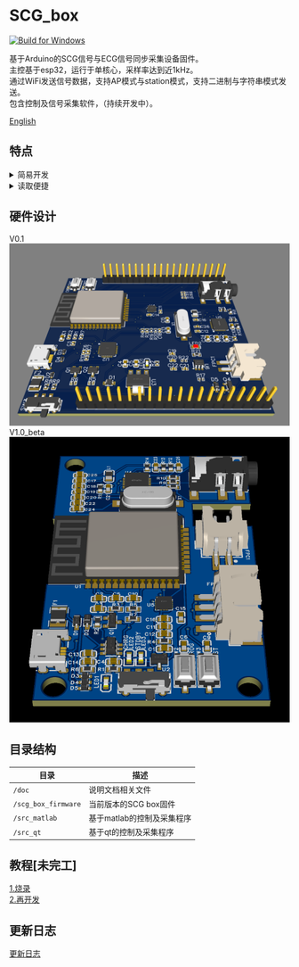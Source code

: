 # SCG_box

[![Build for Windows](https://github.com/Pluze/scg_studio/actions/workflows/windows_mingw.yml/badge.svg)](https://github.com/Pluze/scg_studio/actions/workflows/windows_mingw.yml)

基于Arduino的SCG信号与ECG信号同步采集设备固件。  
主控基于esp32，运行于单核心，采样率达到近1kHz。  
通过WiFi发送信号数据，支持AP模式与station模式，支持二进制与字符串模式发送。  
包含控制及信号采集软件，（持续开发中）。

[English](../README.md)


## 特点

<details>
<summary>简易开发</summary>

+ 基于ESP32的Arduino库，遵从Arduino编程习惯
+ 核心函数可直接调用

</details>

<details>
<summary>读取便捷</summary>

+ 可选用二进制发送数据，也可以直接发送字符串，便于上位机读取
+ 待发送数据以数组形式暂存，便于再开发

</details>

## 硬件设计
V0.1  
![V0.1](../doc/fig/board3d.png)  
V1.0_beta  
![V1.0_beta](../doc/fig/newboard3d.png)  

## 目录结构

| 目录                  | 描述                       |
| --------------------- | -------------------------- |
| ``/doc``              | 说明文档相关文件           |
| ``/scg_box_firmware`` | 当前版本的SCG box固件      |
| ``/src_matlab``       | 基于matlab的控制及采集程序 |
| ``/src_qt``           | 基于qt的控制及采集程序     |

## 教程[未完工]
[1.烧录](../doc/upload.md)  
[2.再开发](../doc/dev.md)  

## 更新日志
[更新日志](../doc/CHANGELOG_zh_CN.md)
